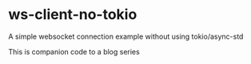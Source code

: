 # ws-client-no-tokio
A simple websocket connection example without using tokio/async-std

This is companion code to a blog series


